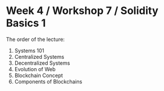 # **Week 4 / Workshop 7 / Solidity Basics 1**

The order of the lecture:

1. Systems 101
2. Centralized Systems
3. Decentralized Systems
4. Evolution of Web
5. Blockchain Concept
6. Components of Blockchains
